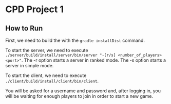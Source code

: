 # CPD Project 1

## How to Run

First, we need to build the with the ```gradle installDist``` command.

To start the server, we need to execute ```./server/build/install/server/bin/server "-[r/s] <number_of_players> <port>"```.
The -r option starts a server in ranked mode. The -s option starts a server in simple mode.

To start the client, we need to execute ```./client/build/install/client/bin/client```.

You will be asked for a username and password and, after logging in, you will be waiting for enough
players to join in order to start a new game.
